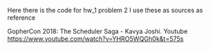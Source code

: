 Here there is the code for hw_1 problem 2 I use these as sources as reference

GopherCon 2018: The Scheduler Saga - Kavya Joshi. Youtube
https://www.youtube.com/watch?v=YHRO5WQGh0k&t=575s
